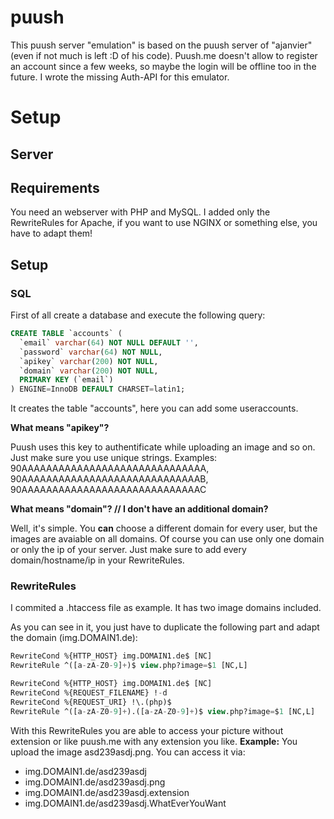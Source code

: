 # puush

This puush server "emulation" is based on the puush server of "ajanvier" (even if not much is left :D of his code).
Puush.me doesn't allow to register an account since a few weeks, so maybe the login will be offline too in the future.
I wrote the missing Auth-API for this emulator.

# Setup
## Server
## Requirements
You need an webserver with PHP and MySQL. I added only the RewriteRules for Apache, if you want to use NGINX or something else, you have to adapt them!

## Setup

### SQL
First of all create a database and execute the following query:
```sql
CREATE TABLE `accounts` (
  `email` varchar(64) NOT NULL DEFAULT '',
  `password` varchar(64) NOT NULL,
  `apikey` varchar(200) NOT NULL,
  `domain` varchar(200) NOT NULL,
  PRIMARY KEY (`email`)
) ENGINE=InnoDB DEFAULT CHARSET=latin1;
```

It creates the table "accounts", here you can add some useraccounts.

**What means "apikey"?**

Puush uses this key to authentificate while uploading an image and so on. Just make sure you use unique strings.
Examples: 90AAAAAAAAAAAAAAAAAAAAAAAAAAAAAA, 90AAAAAAAAAAAAAAAAAAAAAAAAAAAAAB, 90AAAAAAAAAAAAAAAAAAAAAAAAAAAAAC

**What means "domain"? // I don't have an additional domain?**

Well, it's simple. You **can** choose a different domain for every user, but the images are avaiable on all domains.
Of course you can use only one domain or only the ip of your server.
Just make sure to add every domain/hostname/ip in your RewriteRules.

### RewriteRules
I commited a .htaccess file as example. It has two image domains included.

As you can see in it, you just have to duplicate the following part and adapt the domain (img.DOMAIN1.de):

```sql
RewriteCond %{HTTP_HOST} img.DOMAIN1.de$ [NC]
RewriteRule ^([a-zA-Z0-9]+)$ view.php?image=$1 [NC,L]

RewriteCond %{HTTP_HOST} img.DOMAIN1.de$ [NC]
RewriteCond %{REQUEST_FILENAME} !-d 
RewriteCond %{REQUEST_URI} !\.(php)$
RewriteRule ^([a-zA-Z0-9]+).([a-zA-Z0-9]+)$ view.php?image=$1 [NC,L]
```

With this RewriteRules you are able to access your picture without extension or like puush.me with any extension you like.
**Example:**
You upload the image asd239asdj.png.
You can access it via:
* img.DOMAIN1.de/asd239asdj
* img.DOMAIN1.de/asd239asdj.png
* img.DOMAIN1.de/asd239asdj.extension
* img.DOMAIN1.de/asd239asdj.WhatEverYouWant

